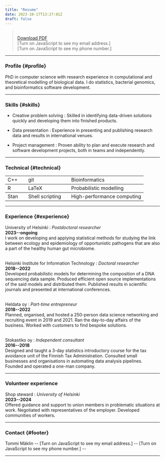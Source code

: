 ```yaml
---
title: "Resume"
date: 2023-10-17T13:27:01Z
draft: false
---
```

> &ZeroWidthSpace;  
> &ZeroWidthSpace;[Download PDF](/documents/resume_placeholder.pdf)  
> &ZeroWidthSpace;<script src="/js/contact_me.js"></script><noscript>[Turn on JavaScript to see my email address.]</noscript>  
> &ZeroWidthSpace;<script src="/js/call_me.js"></script><noscript>[Turn on JavaScript to see my phone number.]</noscript>  

------

### Profile {#profile}
PhD in computer science with research experience in computational and theoretical modelling of biological data. I do statistics, bacterial genomics, and bioinformatics software development.

------

### Skills {#skills}
* Creative problem solving
  : Skilled in identifying data-driven solutions quickly and developing them into finished products.

* Data presentation
  : Experience in presenting and publishing research data and results in international venues.

* Project management
  : Proven ability to plan and execute research and software development projects, both in teams and independently.

-------

### Technical {#technical}

<table class="tg">
<tbody>
  <tr>
    <td class="tg-0lax">C++</td>
    <td class="tg-0lax">git</td>
    <td class="tg-0lax">Bioinformatics</td>
  </tr>
</tbody>
<tbody>
  <tr>
    <td class="tg-0lax">R</td>
    <td class="tg-0lax">LaTeX</td>
    <td class="tg-0lax">Probabilistic modelling</td>
  </tr>
</tbody>
<tbody>
  <tr>
    <td class="tg-0lax">Stan&nbsp;&nbsp;&nbsp;&nbsp;</td>
    <td class="tg-0lax">Shell scripting&nbsp;&nbsp;&nbsp;&nbsp;</td>
    <td class="tg-0lax">High-performance computing</td>
  </tr>
</tbody>
</table>

------

### Experience {#experience}
University of Helsinki
: *Postdoctoral researcher*  
  __2023--ongoing__  
I work on developing and applying statistical methods for studying the
link between ecology and epidemiology of opportunistic pathogens that
are also a part of the healthy human gut microbiome.
<br><br>

Helsinki Institute for Information Technology
: *Doctoral researcher*  
  __2018--2022__  
Developed probabilistic models for determining the composition of a
DNA sequencing data sample. Produced efficient open source
implementations of the said models and distributed them. Published
results in scientific journals and presented at international
conferences.
<br><br>

Heldata oy
: *Part-time entrepreneur*  
  __2018--2022__  
Planned, organised, and hosted a 250-person data science networking
and recruiting event in 2019 and 2021. Ran the day-to-day affairs of
the business. Worked with customers to find bespoke solutions.
<br><br>

Stokastiko oy
: *Independent consultant*  
  __2016--2018__  
Designed and taught a 3-day statistics introductory course for the tax
avoidance unit of the Finnish Tax Administration. Consulted small
businesses and organisations in automating data analysis
pipelines. Founded and operated a one-man company.

-----

### Volunteer experience
Shop steward
: *University of Helsinki*  
 __2023--2024__  
Offered guidance and support to union members in
problematic situations at work. Negotiated with representatives of
the employer. Developed communities of workers.

-----

### Contact {#footer}
Tommi M&auml;klin -- <script src="/js/contact_me.js"></script><noscript>[Turn on JavaScript to see my email address.]</noscript> -- <script src="/js/call_me.js"></script><noscript>[Turn on JavaScript to see my phone number.]</noscript> -- [<i class="fab fa-linkedin-in fa-1x text-muted"></i>](https://linkedin.com/in/tmaklin)

------
